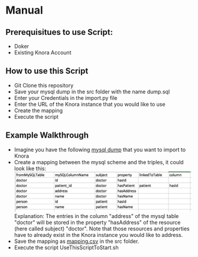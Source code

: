 # Manual

## Prerequisitues to use Script:
* Doker
* Existing Knora Account

## How to use this Script
* Git Clone this repository
* Save your mysql dump in the src folder with the name dump.sql
* Enter your Credentials in the import.py file
* Enter the URL of the Knora instance that you would like to use
* Create the mapping
* Execute the script


## Example Walkthrough
* Imagine you have the following [mysql dump](https://github.com/nie-ine/Scripts/blob/master/MySQLToKnora/src/dump.sql) that you want to import to Knora
* Create a mapping between the mysql scheme and the triples, it could look like this:
![figure](mapping.png)
Explanation: The entries in the column "address" of the mysql table "doctor" will be stored in the property "hasAddress" of the resource (here called subject) "doctor". Note that those resources and properties have to already exist in the Knora instance you would like to address.
* Save the mapping as [mapping.csv](https://github.com/nie-ine/Scripts/blob/master/MySQLToKnora/src/mapping.csv) in the src folder.
* Execute the script UseThisScriptToStart.sh
